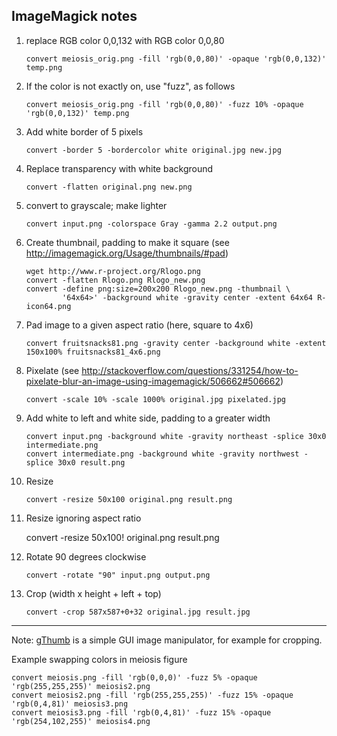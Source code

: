## ImageMagick notes

1. replace RGB color 0,0,132 with RGB color 0,0,80

       convert meiosis_orig.png -fill 'rgb(0,0,80)' -opaque 'rgb(0,0,132)' temp.png

2. If the color is not exactly on, use "fuzz", as follows

       convert meiosis_orig.png -fill 'rgb(0,0,80)' -fuzz 10% -opaque 'rgb(0,0,132)' temp.png

3. Add white border of 5 pixels

       convert -border 5 -bordercolor white original.jpg new.jpg

4. Replace transparency with white background

       convert -flatten original.png new.png

5. convert to grayscale; make lighter

       convert input.png -colorspace Gray -gamma 2.2 output.png

6. Create thumbnail, padding to make it square
   (see <http://imagemagick.org/Usage/thumbnails/#pad>)

       wget http://www.r-project.org/Rlogo.png
       convert -flatten Rlogo.png Rlogo_new.png
       convert -define png:size=200x200 Rlogo_new.png -thumbnail \
               '64x64>' -background white -gravity center -extent 64x64 R-icon64.png

7. Pad image to a given aspect ratio (here, square to 4x6)

       convert fruitsnacks81.png -gravity center -background white -extent 150x100% fruitsnacks81_4x6.png

8. Pixelate (see <http://stackoverflow.com/questions/331254/how-to-pixelate-blur-an-image-using-imagemagick/506662#506662>)

       convert -scale 10% -scale 1000% original.jpg pixelated.jpg

9. Add white to left and white side, padding to a greater width

       convert input.png -background white -gravity northeast -splice 30x0 intermediate.png
       convert intermediate.png -background white -gravity northwest -splice 30x0 result.png

9. Resize

       convert -resize 50x100 original.png result.png

10. Resize ignoring aspect ratio

       convert -resize 50x100\! original.png result.png

11. Rotate 90 degrees clockwise

        convert -rotate "90" input.png output.png

12. Crop (width x height + left + top)

        convert -crop 587x587+0+32 original.jpg result.jpg

---

Note: [gThumb](https://wiki.gnome.org/Apps/Gthumb) is a simple GUI
image manipulator, for example for cropping.

Example swapping colors in meiosis figure

    convert meiosis.png -fill 'rgb(0,0,0)' -fuzz 5% -opaque 'rgb(255,255,255)' meiosis2.png
    convert meiosis2.png -fill 'rgb(255,255,255)' -fuzz 15% -opaque 'rgb(0,4,81)' meiosis3.png
    convert meiosis3.png -fill 'rgb(0,4,81)' -fuzz 15% -opaque 'rgb(254,102,255)' meiosis4.png
